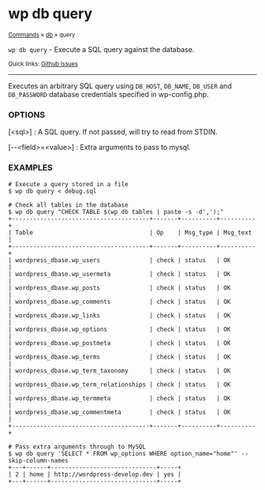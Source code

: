 # wp db query

<small>[Commands](/commands/) &raquo; [db](/commands/db/) &raquo; query</small>

`wp db query` - Execute a SQL query against the database.

<small>Quick links: <a href="https://github.com/wp-cli/wp-cli/issues?q=is%3Aopen+label%3Acommand%3Adb-query+sort%3Aupdated-desc">Github issues</a></small>

<hr />

Executes an arbitrary SQL query using `DB_HOST`, `DB_NAME`, `DB_USER`
 and `DB_PASSWORD` database credentials specified in wp-config.php.

### OPTIONS

[&lt;sql&gt;]
: A SQL query. If not passed, will try to read from STDIN.

[\--&lt;field&gt;=&lt;value&gt;]
: Extra arguments to pass to mysql.

### EXAMPLES

    # Execute a query stored in a file
    $ wp db query < debug.sql

    # Check all tables in the database
    $ wp db query "CHECK TABLE $(wp db tables | paste -s -d',');"
    +---------------------------------------+-------+----------+----------+
    | Table                                 | Op    | Msg_type | Msg_text |
    +---------------------------------------+-------+----------+----------+
    | wordpress_dbase.wp_users              | check | status   | OK       |
    | wordpress_dbase.wp_usermeta           | check | status   | OK       |
    | wordpress_dbase.wp_posts              | check | status   | OK       |
    | wordpress_dbase.wp_comments           | check | status   | OK       |
    | wordpress_dbase.wp_links              | check | status   | OK       |
    | wordpress_dbase.wp_options            | check | status   | OK       |
    | wordpress_dbase.wp_postmeta           | check | status   | OK       |
    | wordpress_dbase.wp_terms              | check | status   | OK       |
    | wordpress_dbase.wp_term_taxonomy      | check | status   | OK       |
    | wordpress_dbase.wp_term_relationships | check | status   | OK       |
    | wordpress_dbase.wp_termmeta           | check | status   | OK       |
    | wordpress_dbase.wp_commentmeta        | check | status   | OK       |
    +---------------------------------------+-------+----------+----------+

    # Pass extra arguments through to MySQL
    $ wp db query 'SELECT * FROM wp_options WHERE option_name="home"' --skip-column-names
    +---+------+------------------------------+-----+
    | 2 | home | http://wordpress-develop.dev | yes |
    +---+------+------------------------------+-----+



